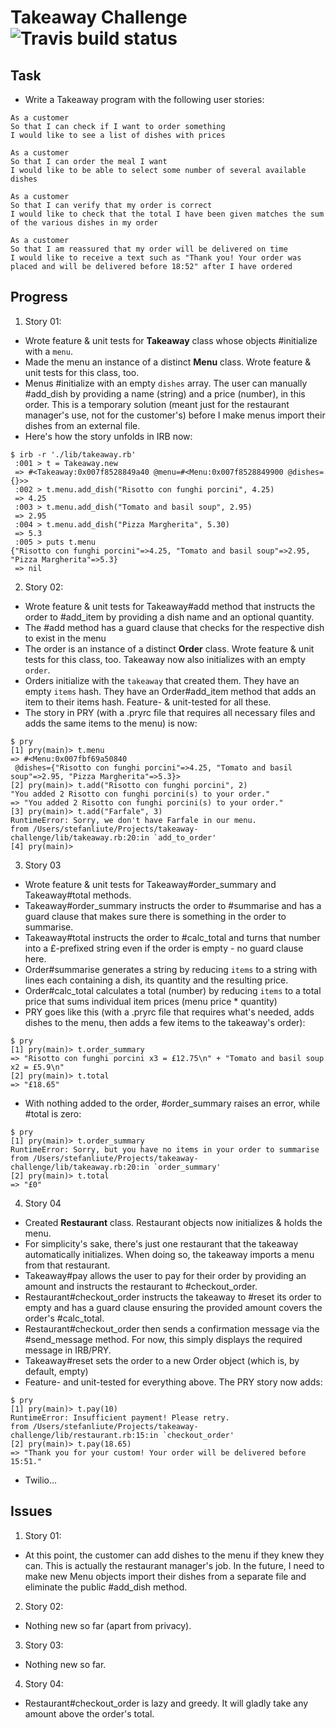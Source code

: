 Takeaway Challenge ![Travis build status](https://travis-ci.org/sliute/takeaway-challenge.svg?branch=master)
==================

Task
-----

* Write a Takeaway program with the following user stories:

```
As a customer
So that I can check if I want to order something
I would like to see a list of dishes with prices

As a customer
So that I can order the meal I want
I would like to be able to select some number of several available dishes

As a customer
So that I can verify that my order is correct
I would like to check that the total I have been given matches the sum of the various dishes in my order

As a customer
So that I am reassured that my order will be delivered on time
I would like to receive a text such as "Thank you! Your order was placed and will be delivered before 18:52" after I have ordered
```

Progress
-----

1. Story 01:
  * Wrote feature & unit tests for __Takeaway__ class whose objects #initialize with a `menu`.
  * Made the menu an instance of a distinct __Menu__ class. Wrote feature & unit tests for this class, too.
  * Menus #initialize with an empty `dishes` array. The user can manually #add_dish by providing a name (string) and a price (number), in this order. This is a temporary solution (meant just for the restaurant manager's use, not for the customer's) before I make menus import their dishes from an external file.
  * Here's how the story unfolds in IRB now:
```
$ irb -r './lib/takeaway.rb'
 :001 > t = Takeaway.new
 => #<Takeaway:0x007f8528849a40 @menu=#<Menu:0x007f8528849900 @dishes={}>>
 :002 > t.menu.add_dish("Risotto con funghi porcini", 4.25)
 => 4.25
 :003 > t.menu.add_dish("Tomato and basil soup", 2.95)
 => 2.95
 :004 > t.menu.add_dish("Pizza Margherita", 5.30)
 => 5.3
 :005 > puts t.menu
{"Risotto con funghi porcini"=>4.25, "Tomato and basil soup"=>2.95, "Pizza Margherita"=>5.3}
 => nil
```
2. Story 02:
  * Wrote feature & unit tests for Takeaway#add method that instructs the order to #add_item by providing a dish name and an optional quantity.
  * The #add method has a guard clause that checks for the respective dish to exist in the menu
  * The order is an instance of a distinct __Order__ class. Wrote feature & unit tests for this class, too. Takeaway now also initializes with an empty `order`.
  * Orders initialize with the `takeaway` that created them. They have an empty `items` hash. They have an Order#add_item method that adds an item to their items hash. Feature- & unit-tested for all these.
  * The story in PRY (with a .pryrc file that requires all necessary files and adds the same items to the menu) is now:
  ```
  $ pry
  [1] pry(main)> t.menu
  => #<Menu:0x007fbf69a50840
   @dishes={"Risotto con funghi porcini"=>4.25, "Tomato and basil soup"=>2.95, "Pizza Margherita"=>5.3}>
  [2] pry(main)> t.add("Risotto con funghi porcini", 2)
  "You added 2 Risotto con funghi porcini(s) to your order."
  => "You added 2 Risotto con funghi porcini(s) to your order."
  [3] pry(main)> t.add("Farfale", 3)
  RuntimeError: Sorry, we don't have Farfale in our menu.
  from /Users/stefanliute/Projects/takeaway-challenge/lib/takeaway.rb:20:in `add_to_order'
  [4] pry(main)>
  ```
3. Story 03
  * Wrote feature & unit tests for Takeaway#order_summary and Takeaway#total methods.
  * Takeaway#order_summary instructs the order to #summarise and has a guard clause that makes sure there is something in the order to summarise.
  * Takeaway#total instructs the order to #calc_total and turns that number into a £-prefixed string even if the order is empty - no guard clause here.
  * Order#summarise generates a string by reducing `items` to a string with lines each containing a dish, its quantity and the resulting price.
  * Order#calc_total calculates a total (number) by reducing `items` to a total price that sums individual item prices (menu price * quantity)
  * PRY goes like this (with a .pryrc file that requires what's needed, adds dishes to the menu, then adds a few items to the takeaway's order):
  ```
  $ pry
  [1] pry(main)> t.order_summary
  => "Risotto con funghi porcini x3 = £12.75\n" + "Tomato and basil soup x2 = £5.9\n"
  [2] pry(main)> t.total
  => "£18.65"
  ```
  * With nothing added to the order, #order_summary raises an error, while #total is zero:
  ```
  $ pry
[1] pry(main)> t.order_summary
RuntimeError: Sorry, but you have no items in your order to summarise
from /Users/stefanliute/Projects/takeaway-challenge/lib/takeaway.rb:20:in `order_summary'
[2] pry(main)> t.total
=> "£0"
  ```
4. Story 04
  * Created __Restaurant__ class. Restaurant objects now initializes & holds the menu.
  * For simplicity's sake, there's just one restaurant that the takeaway automatically initializes. When doing so, the takeaway imports a menu from that restaurant.
  * Takeaway#pay allows the user to pay for their order by providing an amount and instructs the restaurant to #checkout_order.
  * Restaurant#checkout_order instructs the takeaway to #reset its order to empty and has a guard clause ensuring the provided amount covers the order's #calc_total.
  * Restaurant#checkout_order then sends a confirmation message via the #send_message method. For now, this simply displays the required message in IRB/PRY.
  * Takeaway#reset sets the order to a new Order object (which is, by default, empty)
  * Feature- and unit-tested for everything above. The PRY story now adds:
  ```
  $ pry
[1] pry(main)> t.pay(10)
RuntimeError: Insufficient payment! Please retry.
from /Users/stefanliute/Projects/takeaway-challenge/lib/restaurant.rb:15:in `checkout_order'
[2] pry(main)> t.pay(18.65)
=> "Thank you for your custom! Your order will be delivered before 15:51."
  ```
  * Twilio...

Issues
-----
1. Story 01:
  * At this point, the customer can add dishes to the menu if they knew they can. This is actually the restaurant manager's job. In the future, I need to make new Menu objects import their dishes from a separate file and eliminate the public #add_dish method.
2. Story 02:
  * Nothing new so far (apart from privacy).
3. Story 03:
  * Nothing new so far.
4. Story 04:
  * Restaurant#checkout_order is lazy and greedy. It will gladly take any amount above the order's total.

